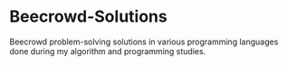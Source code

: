 # Beecrowd-Solutions
Beecrowd problem-solving solutions in various programming languages done during my algorithm and programming studies.
